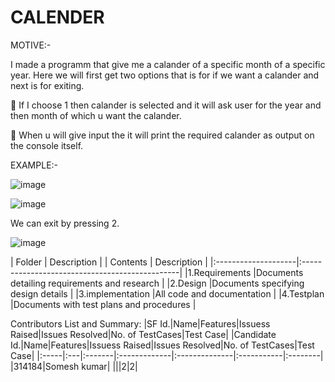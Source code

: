 # CALENDER
MOTIVE:-

I made a programm that give me a calander of a specific month of a specific year. Here we will first get two options that is for if we want a calander and next is for exiting.

 If I choose 1 then calander is selected and it will ask user for the year and then month of which u want the calander.

 When u will give input the it will print the required calander as output on the console itself.

EXAMPLE:-

![image](https://user-images.githubusercontent.com/86590548/125452833-9075ce23-dd8c-4f36-b62f-5706b83c098b.png)

![image](https://user-images.githubusercontent.com/86590548/125452911-22c64b1f-dedc-4725-9a4b-d537ee0621e6.png)

We can exit by pressing 2.

![image](https://user-images.githubusercontent.com/86590548/125452964-b91d6714-d35f-4e46-a488-4f6d151ab9f5.png)

|       Folder        |            Description                         |
  |      Contents        |            Description                         |
  |:--------------------|:-----------------------------------------------|
  |1.Requirements       |Documents detailing requirements and research   |
  |2.Design             |Documents specifying design details             |
  |3.implementation     |All code and documentation                      |
  |4.Testplan           |Documents with test plans and procedures        |

Contributors List and Summary:
|SF Id.|Name|Features|Issuess Raised|Issues Resolved|No. of TestCases|Test Case|
|Candidate Id.|Name|Features|Issuess Raised|Issues Resolved|No. of TestCases|Test Case|
|:-----|:---|:-------|:-------------|:--------------|:-----------|:--------|
|314184|Somesh kumar| |||2|2|

